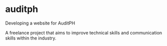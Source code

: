 # auditph

Developing a website for AuditPH

A freelance project that aims to improve technical skills and communication skills within the industry.
